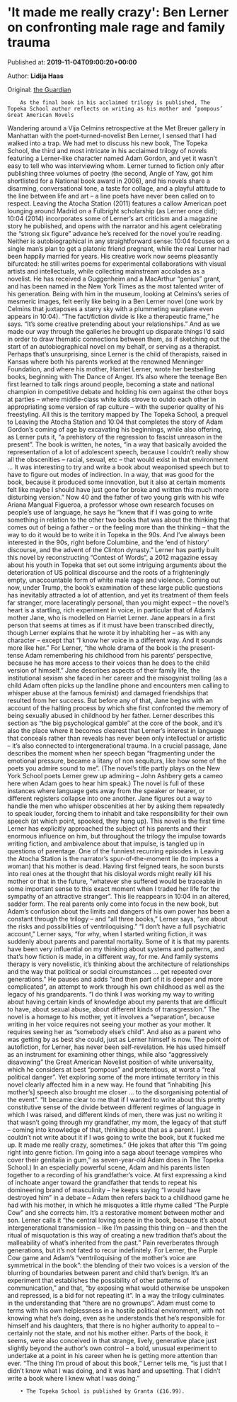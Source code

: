 
# 'It made me really crazy': Ben Lerner on confronting male rage and family trauma

Published at: **2019-11-04T09:00:20+00:00**

Author: **Lidija Haas**

Original: [the Guardian](https://www.theguardian.com/books/2019/nov/04/it-made-me-really-crazy-ben-lerner-on-confronting-male-rage-and-family-trauma)


        As the final book in his acclaimed trilogy is published, The Topeka School author reflects on writing as his mother and ‘pompous’ Great American Novels
      
Wandering around a Vija Celmins retrospective at the Met Breuer gallery in Manhattan with the poet-turned-novelist Ben Lerner, I sensed that I had walked into a trap. We had met to discuss his new book, The Topeka School, the third and most intricate in his acclaimed trilogy of novels featuring a Lerner-like character named Adam Gordon, and yet it wasn’t easy to tell who was interviewing whom. Lerner turned to fiction only after publishing three volumes of poetry (the second, Angle of Yaw, got him shortlisted for a National book award in 2006), and his novels share a disarming, conversational tone, a taste for collage, and a playful attitude to the line between life and art – a line poets have never been called on to respect. Leaving the Atocha Station (2011) features a callow American poet lounging around Madrid on a Fulbright scholarship (as Lerner once did); 10:04 (2014) incorporates some of Lerner’s art criticism and a magazine story he published, and opens with the narrator and his agent celebrating the “strong six figure” advance he’s received for the novel you’re reading. Neither is autobiographical in any straightforward sense: 10:04 focuses on a single man’s plan to get a platonic friend pregnant, while the real Lerner had been happily married for years.
His creative work now seems pleasantly bifurcated: he still writes poems for experimental collaborations with visual artists and intellectuals, while collecting mainstream accolades as a novelist. He has received a Guggenheim and a MacArthur “genius” grant, and has been named in the New York Times as the most talented writer of his generation. Being with him in the museum, looking at Celmins’s series of mesmeric images, felt eerily like being in a Ben Lerner novel (one work by Celmins that juxtaposes a starry sky with a plummeting warplane even appears in 10:04). “The fact/fiction divide is like a therapeutic frame,” he says. “It’s some creative pretending about your relationships.” And as we made our way through the galleries he brought up disparate things I’d said in order to draw thematic connections between them, as if sketching out the start of an autobiographical novel on my behalf, or serving as a therapist.
Perhaps that’s unsurprising, since Lerner is the child of therapists, raised in Kansas where both his parents worked at the renowned Menninger Foundation, and where his mother, Harriet Lerner, wrote her bestselling books, beginning with The Dance of Anger. It’s also where the teenage Ben first learned to talk rings around people, becoming a state and national champion in competitive debate and holding his own against the other boys at parties – where middle-class white kids strove to outdo each other in appropriating some version of rap culture – with the superior quality of his freestyling. All this is the territory mapped by The Topeka School, a prequel to Leaving the Atocha Station and 10:04 that completes the story of Adam Gordon’s coming of age by excavating his beginnings, while also offering, as Lerner puts it, “a prehistory of the regression to fascist unreason in the present”. The book is written, he notes, “in a way that basically avoided the representation of a lot of adolescent speech, because I couldn’t really show all the obscenities – racial, sexual, etc – that would exist in that environment ... It was interesting to try and write a book about weaponised speech but to have to figure out modes of indirection. In a way, that was good for the book, because it produced some innovation, but it also at certain moments felt like maybe I should have just gone for broke and written this much more disturbing version.”
Now 40 and the father of two young girls with his wife Ariana Mangual Figueroa, a professor whose own research focuses on people’s use of language, he says he “knew that if I was going to write something in relation to the other two books that was about the thinking that comes out of being a father – or the feeling more than the thinking – that the way to do it would be to write it in Topeka in the 90s. And I’ve always been interested in the 90s, right before Columbine, and the ‘end of history’ discourse, and the advent of the Clinton dynasty.”
Lerner has partly built this novel by reconstructing “Contest of Words”, a 2012 magazine essay about his youth in Topeka that set out some intriguing arguments about the deterioration of US political discourse and the roots of a frighteningly empty, unaccountable form of white male rage and violence. Coming out now, under Trump, the book’s examination of these large public questions has inevitably attracted a lot of attention, and yet its treatment of them feels far stranger, more laceratingly personal, than you might expect – the novel’s heart is a startling, rich experiment in voice, in particular that of Adam’s mother Jane, who is modelled on Harriet Lerner. Jane appears in a first person that seems at times as if it must have been transcribed directly, though Lerner explains that he wrote it by inhabiting her – as with any character – except that “I know her voice in a different way. And it sounds more like her.” For Lerner, “the whole drama of the book is the present-tense Adam remembering his childhood from his parents’ perspective, because he has more access to their voices than he does to the child version of himself.” Jane describes aspects of their family life, the institutional sexism she faced in her career and the misogynist trolling (as a child Adam often picks up the landline phone and encounters men calling to whisper abuse at the famous feminist) and damaged friendships that resulted from her success.
But before any of that, Jane begins with an account of the halting process by which she first confronted the memory of being sexually abused in childhood by her father. Lerner describes this section as “the big psychological gamble” at the core of the book, and it’s also the place where it becomes clearest that Lerner’s interest in language that conceals rather than reveals has never been only intellectual or artistic – it’s also connected to intergenerational trauma. In a crucial passage, Jane describes the moment when her speech began “fragmenting under the emotional pressure, became a litany of non sequiturs, like how some of the poets you admire sound to me”. (The novel’s title partly plays on the New York School poets Lerner grew up admiring – John Ashbery gets a cameo here when Adam goes to hear him speak.) The novel is full of these instances where language gets away from the speaker or hearer, or different registers collapse into one another. Jane figures out a way to handle the men who whisper obscenities at her by asking them repeatedly to speak louder, forcing them to inhabit and take responsibility for their own speech (at which point, spooked, they hang up).
This novel is the first time Lerner has explicitly approached the subject of his parents and their enormous influence on him, but throughout the trilogy the impulse towards writing fiction, and ambivalence about that impulse, is tangled up in questions of parentage. One of the funniest recurring episodes in Leaving the Atocha Station is the narrator’s spur-of-the-moment lie (to impress a woman) that his mother is dead. Having first feigned tears, he soon bursts into real ones at the thought that his disloyal words might really kill his mother or that in the future, “whatever she suffered would be traceable in some important sense to this exact moment when I traded her life for the sympathy of an attractive stranger”. This lie reappears in 10:04 in an altered, sadder form. The real parents only come into focus in the new book, but Adam’s confusion about the limits and dangers of his own power has been a constant through the trilogy – and “all three books,” Lerner says, “are about the risks and possibilities of ventriloquising.” “I don’t have a full psychiatric account,” Lerner says, “for why, when I started writing fiction, it was suddenly about parents and parental mortality. Some of it is that my parents have been very influential on my thinking about systems and patterns, and that’s how fiction is made, in a different way, for me. And family systems therapy is very novelistic, it’s thinking about the architecture of relationships and the way that political or social circumstances … get repeated over generations.”
He pauses and adds “and then part of it is deeper and more complicated”, an attempt to work through his own childhood as well as the legacy of his grandparents. “I do think I was working my way to writing about having certain kinds of knowledge about my parents that are difficult to have, about sexual abuse, about different kinds of transgression.” The novel is a homage to his mother, yet it involves a “separation”, because writing in her voice requires not seeing your mother as your mother. It requires seeing her as “somebody else’s child”. And also as a parent who was getting by as best she could, just as Lerner himself is now. The point of autofiction, for Lerner, has never been self-revelation. He has used himself as an instrument for examining other things, while also “aggressively disavowing” the Great American Novelist position of white universality, which he considers at best “pompous” and pretentious, at worst a “real political danger”.
Yet exploring some of the more intimate territory in this novel clearly affected him in a new way. He found that “inhabiting [his mother’s] speech also brought me closer … to the disorganising potential of the event”. “It became clear to me that if I wanted to write about this pretty constitutive sense of the divide between different regimes of language in which I was raised, and different kinds of men, there was just no writing it that wasn’t going through my grandfather, my mom, the legacy of that stuff – coming into knowledge of that, thinking about that as a parent. I just couldn’t not write about it if I was going to write the book, but it fucked me up. It made me really crazy, sometimes.” (He jokes that after this “I’m going right into genre fiction. I’m going into a saga about teenage vampires who cover their genitalia in gum,” as seven-year-old Adam does in The Topeka School.) In an especially powerful scene, Adam and his parents listen together to a recording of his grandfather’s voice. At first expressing a kind of inchoate anger toward the grandfather that tends to repeat his domineering brand of masculinity – he keeps saying “I would have destroyed him” in a debate – Adam then refers back to a childhood game he had with his mother, in which he misquotes a little rhyme called “The Purple Cow” and she corrects him. It’s a restorative moment between mother and son. Lerner calls it “the central loving scene in the book, because it’s about intergenerational transmission – like I’m passing this thing on – and then the ritual of misquotation is this way of creating a new tradition that’s about the malleability of what’s inherited from the past.”
Pain reverberates through generations, but it’s not fated to recur indefinitely. For Lerner, the Purple Cow game and Adam’s “ventriloquising of the mother’s voice are symmetrical in the book”: the blending of their two voices is a version of the blurring of boundaries between parent and child that’s benign. It’s an experiment that establishes the possibility of other patterns of communication,” and that, “by exposing what would otherwise be unspoken and repressed, is a bid for not repeating it”. In a way the trilogy culminates in the understanding that “there are no grownups”. Adam must come to terms with his own helplessness in a hostile political environment, with not knowing what he’s doing, even as he understands that he’s responsible for himself and his daughters, that there is no higher authority to appeal to – certainly not the state, and not his mother either. Parts of the book, it seems, were also conceived in that strange, lively, generative place just slightly beyond the author’s own control – a bold, unusual experiment to undertake at a point in his career when he is getting more attention than ever. “The thing I’m proud of about this book,” Lerner tells me, “is just that I didn’t know what I was doing, and it was hard and upsetting. That I didn’t write a book where I knew what I was doing.”

        • The Topeka School is published by Granta (£16.99).
      
